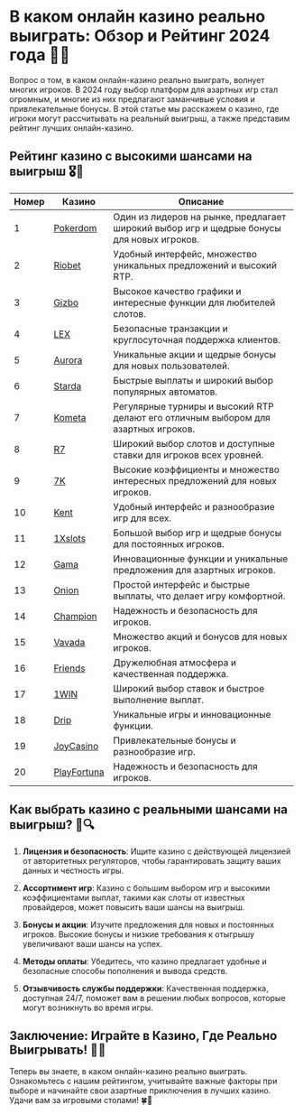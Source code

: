 # В каком онлайн казино реально выиграть: Обзор и Рейтинг 2024 года 🎰💸

Вопрос о том, в каком онлайн-казино реально выиграть, волнует многих игроков. В 2024 году выбор платформ для азартных игр стал огромным, и многие из них предлагают заманчивые условия и привлекательные бонусы. В этой статье мы расскажем о казино, где игроки могут рассчитывать на реальный выигрыш, а также представим рейтинг лучших онлайн-казино.

## Рейтинг казино с высокими шансами на выигрыш 🎖️🌟

| Номер | Казино | Описание |
|-------|--------|----------|
| 1 | [Pokerdom](https://brandplay.link/4k77v2yx) | Один из лидеров на рынке, предлагает широкий выбор игр и щедрые бонусы для новых игроков. |
| 2 | [Riobet](https://brandplay.link/7xBLTPyj) | Удобный интерфейс, множество уникальных предложений и высокий RTP. |
| 3 | [Gizbo](https://brandplay.link/bprXw4YV) | Высокое качество графики и интересные функции для любителей слотов. |
| 4 | [LEX](https://brandplay.link/zW4hdDFV) | Безопасные транзакции и круглосуточная поддержка клиентов. |
| 5 | [Aurora](https://10trafic-stat2.com/click/668546556bcc6313411604bd/6766/13032/subaccount) | Уникальные акции и щедрые бонусы для новых пользователей. |
| 6 | [Starda](https://brandplay.link/fB7xwRFL) | Быстрые выплаты и широкий выбор популярных автоматов. |
| 7 | [Kometa](https://brandplay.link/8ZymQJV8) | Регулярные турниры и высокий RTP делают его отличным выбором для азартных игроков. |
| 8 | [R7](https://brandplay.link/bMd3Yjsw) | Широкий выбор слотов и доступные ставки для игроков всех уровней. |
| 9 | [7K](https://brandplay.link/BvQyFShp) | Высокие коэффициенты и множество интересных предложений для новых игроков. |
| 10 | [Kent](https://brandplay.link/Fv2WP3js) | Удобный интерфейс и разнообразие игр для всех. |
| 11 | [1Xslots](https://brandplay.link/hSB1khtr) | Большой выбор игр и щедрые бонусы для постоянных игроков. |
| 12 | [Gama](https://brandplay.link/j6NMKsDz) | Инновационные функции и уникальные предложения для азартных игроков. |
| 13 | [Onion](https://brandplay.link/zBGRVpQ9) | Простой интерфейс и быстрые выплаты, что делает игру комфортной. |
| 14 | [Champion](https://temon-gter.cfd/go/lRq?p80412p304504pcc44t17455) | Надежность и безопасность для игроков. |
| 15 | [Vavada](https://vavadapartner.pro/?promo=ea5c9275-6854-4505-94fc-95ab18221945-linkb2) | Множество акций и бонусов для новых игроков. |
| 16 | [Friends](https://gofriends.vc/linkb2) | Дружелюбная атмосфера и качественная поддержка. |
| 17 | [1WIN](https://brandplay.link/smXVpBbG) | Широкий выбор ставок и быстрое выполнение выплат. |
| 18 | [Drip](https://drp-ircp01.com/c07e6a3db) | Уникальные игры и инновационные функции. |
| 19 | [JoyCasino](https://rpc30.call2me.pro/?/ru/registration?apkpop=0&partner=p24970p3291217pc98f) | Привлекательные бонусы и разнообразие игр. |
| 20 | [PlayFortuna](https://fortunapromo.net/alt/playfortuna/registration?0dc4a9362a71feb7e3f165fb8e766f70) | Надежность и безопасность для игроков. |

## Как выбрать казино с реальными шансами на выигрыш? 🤔🔍

1. **Лицензия и безопасность**: Ищите казино с действующей лицензией от авторитетных регуляторов, чтобы гарантировать защиту ваших данных и честность игры.

2. **Ассортимент игр**: Казино с большим выбором игр и высокими коэффициентами выплат, такими как слоты от известных провайдеров, может повысить ваши шансы на выигрыш.

3. **Бонусы и акции**: Изучите предложения для новых и постоянных игроков. Высокие бонусы и низкие требования к отыгрышу увеличивают ваши шансы на успех.

4. **Методы оплаты**: Убедитесь, что казино предлагает удобные и безопасные способы пополнения и вывода средств.

5. **Отзывчивость службы поддержки**: Качественная поддержка, доступная 24/7, поможет вам в решении любых вопросов, которые могут возникнуть во время игры.

## Заключение: Играйте в Казино, Где Реально Выигрывать! 🌟🎉

Теперь вы знаете, в каком онлайн-казино реально выиграть. Ознакомьтесь с нашим рейтингом, учитывайте важные факторы при выборе и начинайте свои азартные приключения в лучших казино. Удачи вам за игровыми столами! 🍀🎰
